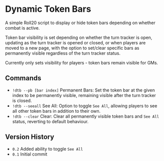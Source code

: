 # Dynamic Token Bars
A simple Roll20 script to display or hide token bars depending on whether combat is active.

Token bar visibility is set depending on whether the turn tracker is open, updating as the turn tracker is opened or closed, or when players are moved to a new page, with the option to set/clear specific bars as permanently visible regardless of the turn tracker status.

Currently only sets visibility for players - token bars remain visible for GMs.

## Commands
* `!dtb --pb [bar index]` Permanent Bars: Set the token bar at the given index to be permanently visible, remaining visible after the turn tracker is closed.<br>
* `!dtb --seeall` See All: Option to toggle `See All`, allowing players to see all other token bars in addition to their own.<br>
* `!dtb --clear` Clear: Clear all permanently visible token bars and `See All` status, reverting to default behaviour.

## Version History
* `0.2` Added ability to toggle `See All`
* `0.1` Initial commit
